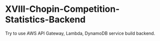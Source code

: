 # XVIII-Chopin-Competition-Statistics-Backend

Try to use AWS API Gateway, Lambda, DynamoDB service build backend.
